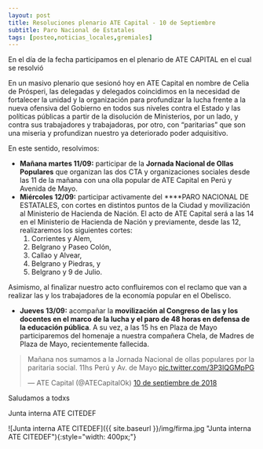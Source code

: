 ```yaml
---
layout: post
title: Resoluciones plenario ATE Capital - 10 de Septiembre
subtitle: Paro Nacional de Estatales
tags: [posteo,noticias_locales,gremiales]
---
```



En el día de la fecha participamos en el plenario de ATE CAPITAL en el cual se resolvió

En un masivo plenario que sesionó hoy en ATE Capital en nombre de Celia de Prósperi, las delegadas y delegados coincidimos en la necesidad de fortalecer la unidad y la organización para profundizar la lucha frente a la nueva ofensiva del Gobierno en todos sus niveles contra el Estado y las políticas públicas a partir de la disolución de Ministerios, por un lado, y contra sus trabajadores y trabajadoras, por otro, con “paritarias” que son una miseria y profundizan nuestro ya deteriorado poder adquisitivo.

En este sentido, resolvimos:

  - **Mañana martes 11/09:** participar de la **Jornada Nacional de Ollas Populares** que organizan las dos CTA y organizaciones sociales desde las 11 de la mañana con una olla popular de ATE Capital en Perú y Avenida de Mayo.
  - **Miércoles 12/09:** participar activamente del ****PARO NACIONAL DE ESTATALES, con cortes en distintos puntos de la Ciudad y movilización al Ministerio de Hacienda de Nación. El acto de ATE Capital será a las 14 en el Ministerio de Hacienda de Nación y previamente, desde las 12, realizaremos los siguientes cortes:  
    1. Corrientes y Alem,
    2. Belgrano y Paseo Colón,
    3. Callao y Alvear,
    4. Belgrano y Piedras, y
    5. Belgrano y 9 de Julio.

Asimismo, al finalizar nuestro acto confluiremos con el reclamo que van a realizar las y los trabajadores de la economía popular en el Obelisco.

  - **Jueves 13/09:** acompañar la **movilización al Congreso de las y los docentes en el marco de la lucha y el paro de 48 horas en defensa de la educación pública**. A su vez, a las 15 hs en Plaza de Mayo participaremos del homenaje a nuestra compañera Chela, de Madres de Plaza de Mayo, recientemente fallecida.


<blockquote class="twitter-tweet" data-lang="es"><p lang="es" dir="ltr">Mañana nos sumamos a la Jornada Nacional de ollas populares por la paritaria social. 11hs Perú y Av. de Mayo <a href="https://t.co/3P3IQGMpPG">pic.twitter.com/3P3IQGMpPG</a></p>&mdash; ATE Capital (@ATECapitalOk) <a href="https://twitter.com/ATECapitalOk/status/1039240341726142464?ref_src=twsrc%5Etfw">10 de septiembre de 2018</a></blockquote>
<script async src="https://platform.twitter.com/widgets.js" charset="utf-8"></script>


Saludamos a todxs

Junta interna ATE CITEDEF


![Junta interna ATE CITEDEF]({{ site.baseurl }}/img/firma.jpg "Junta interna ATE CITEDEF"){:style="width: 400px;"}
